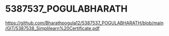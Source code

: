 # 5387537_POGULABHARATH
https://github.com/Bharathpogula12/5387537_POGULABHARATH/blob/main/GIT/5387538_Simplilearn%20Certificate.pdf
